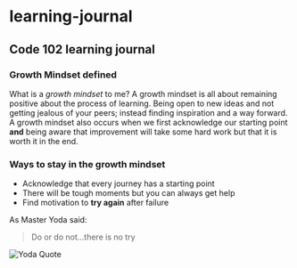 # learning-journal
## Code 102 learning journal

### Growth Mindset defined

What is a *growth mindset* to me? A growth mindset is all about remaining positive about the process of learning. Being open to new ideas and not getting jealous of your peers; instead finding inspiration and a way forward. A growth mindset also occurs when we first acknowledge our starting point **and** being aware that improvement will take some hard work but that it is worth it in the end.

### Ways to stay in the growth mindset

- Acknowledge that every journey has a starting point
- There will be tough moments but you can always get help
- Find motivation to **try again** after failure

As Master Yoda said:
>Do or do not...there is no try

![Yoda Quote](https://www.bing.com/images/search?view=detailV2&ccid=1Wp2WU3f&id=362E92D2C9CC3363533F7E0511C13322486714E3&thid=OIP.1Wp2WU3fz4qUpqEu3QmtZAHaD4&mediaurl=https%3A%2F%2Fiheartintelligence.com%2Fwp-content%2Fuploads%2F2019%2F05%2Fmaster-yoda-quotes.jpg&exph=628&expw=1200&q=yoda+quotes&simid=608052903543245189&selectedindex=1&adlt=demote&shtp=GetUrl&shid=f6199ee5-46dc-4a1d-9d5c-799ef7b50dda&shtk=MTMgUXVvdGVzIEJ5IE1hc3RlciBZb2RhIFRoYXQgV2lsbCBBd2FrZW4gVGhlIEZvcmNlIEluIFlvdQ%3D%3D&shdk=Rm91bmQgb24gQmluZyBmcm9tIGloZWFydGludGVsbGlnZW5jZS5jb20%3D&shhk=OftWgh3QWLsqSGT1vmte2RTjsubzuoxoSE6DhAXq9CU%3D&form=EX0023&shth=OSH.e0hJdL15%252BW8MxL7sQkJy3Q)
